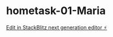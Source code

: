 # hometask-01-Maria

[Edit in StackBlitz next generation editor ⚡️](https://stackblitz.com/~/github.com/Maria-DS-Architect/hometask-01-Maria)